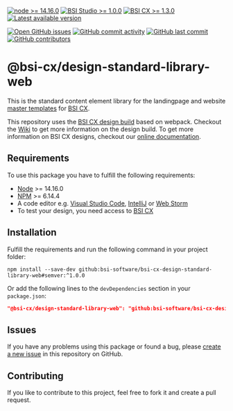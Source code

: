 [![node >= 14.16.0](https://img.shields.io/badge/node-%3E%3D14.16.0-brightgreen)](https://nodejs.org/)
[![BSI Studio >= 1.0.0](https://img.shields.io/badge/BSI%20Studio-%3E%3D1.0.0-brightgreen)](https://www.bsi-software.com/cx)
[![BSI CX >= 1.3.0](https://img.shields.io/badge/BSI%20CX-%3E%3D1.3.0-brightgreen)](https://www.bsi-software.com/cx)
[![Latest available version](https://img.shields.io/github/v/tag/bsi-software/bsi-cx-design-standard-library-web?label=npm)](https://github.com/bsi-software/bsi-cx-design-standard-library-web/releases)

[![Open GitHub issues](https://img.shields.io/github/issues/bsi-software/bsi-cx-design-standard-library-web)](https://github.com/bsi-software/bsi-cx-design-standard-library-web/issues)
[![GitHub commit activity](https://img.shields.io/github/commit-activity/w/bsi-software/bsi-cx-design-standard-library-web)](https://github.com/bsi-software/bsi-cx-design-standard-library-web/commits)
[![GitHub last commit](https://img.shields.io/github/last-commit/bsi-software/bsi-cx-design-standard-library-web)](https://github.com/bsi-software/bsi-cx-design-standard-library-web/commits)
[![GitHub contributors](https://img.shields.io/github/contributors/bsi-software/bsi-cx-design-standard-library-web)](https://github.com/bsi-software/bsi-cx-design-standard-library-web/graphs/contributors)


# @bsi-cx/design-standard-library-web

This is the standard content element library for the landingpage and website [master templates](https://github.com/bsi-software/bsi-cx-design-master-template-web) for [BSI CX](https://www.bsi-software.com/en/cx).

This repository uses the [BSI CX design build](https://github.com/bsi-software/bsi-cx-design-build) based on webpack. Checkout
the [Wiki](https://github.com/bsi-software/bsi-cx-design-build/wiki) to get more information on the design build.
To get more information on BSI CX designs, checkout our [online documentation](https://bsi-software.github.io/bsi-cx-docs/).

## Requirements

To use this package you have to fulfill the following requirements:

* [Node](https://nodejs.org/) >= 14.16.0
* [NPM](https://nodejs.org/) >= 6.14.4
* A code editor e.g. [Visual Studio Code](https://code.visualstudio.com/), [IntelliJ](https://www.jetbrains.com/idea/)
  or [Web Storm](https://www.jetbrains.com/webstorm/)
* To test your design, you need access to [BSI CX](https://www.bsi-software.com/cx)

## Installation

Fulfill the requirements and run the following command in your project folder:

````shell script
npm install --save-dev github:bsi-software/bsi-cx-design-standard-library-web#semver:^1.0.0
````

Or add the following lines to the `devDependencies` section in your `package.json`:

````json
"@bsi-cx/design-standard-library-web": "github:bsi-software/bsi-cx-design-standard-library-web#semver:^1.0.0"
````

## Issues

If you have any problems using this package or found a bug,
please [create a new issue](https://github.com/bsi-software/bsi-cx-design-standard-library-web/issues) in this repository on GitHub.

## Contributing

If you like to contribute to this project, feel free to fork it and create a pull request.